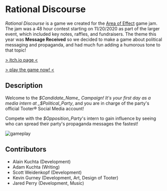 # Rational Discourse

_Rational Discourse_ is a game we created for the [Area of Effect](https://aoe-event.com/about) game jam. The jam was a 48 hour contest starting on 11/20/2020 as part of the larger event, which included key notes, raffles, and fundraisers. The theme this year was **Message Received** so we decided to make a game about political messaging and propaganda, and had much fun adding a humorous tone to that topic!

[> itch.io page <](https://nmoadev.itch.io/rational-discourse)

[> play the game now! <](https://scottysseus.github.io/rational-discourse/)

## Description
Welcome to the _$Candidate_Name_ Campaign!
It's your first day as a media intern at _$Political_Party_, and you are in charge of the party's official Tooter® Social Media account!

Compete with the _$Opposition_Party_'s intern to gain influence by seeing who can spread their party's propaganda messages the fastest!

![gameplay](https://i.imgur.com/Xpc8H77.gif)

## Contributors
* Alain Kuchta (Development)
* Adam Kuchta (Writing)
* Scott Weidenkopf (Development)
* Kevin Gurney (Development, Art, Design of Tooter)
* Jared Perry (Development, Music)
